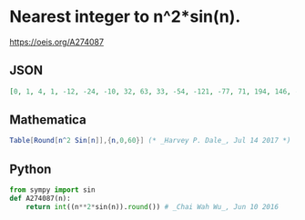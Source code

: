 # Nearest integer to n^2\*sin\(n\)\.
https://oeis.org/A274087
## JSON
```JSON
[0, 1, 4, 1, -12, -24, -10, 32, 63, 33, -54, -121, -77, 71, 194, 146, -74, -278, -243, 54, 365, 369, -4, -448, -522, -83, 515, 697, 212, -558, -889, -388, 565, 1089, 612, -525, -1285, -881, 428, 1466, 1192, -267, -1617, -1538, 34, 1723, 1908, 273, -1770, -2290, -656, 1743, 2668, 1112, -1629, -3024, -1636]
```
## Mathematica
```Mathematica
Table[Round[n^2 Sin[n]],{n,0,60}] (* _Harvey P. Dale_, Jul 14 2017 *)
```
## Python
```Python
from sympy import sin
def A274087(n):
    return int((n**2*sin(n)).round()) # _Chai Wah Wu_, Jun 10 2016
```
